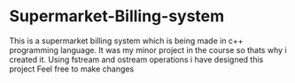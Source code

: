 # Supermarket-Billing-system
This is a supermarket billing system which is being made in c++ programming language.
It was my minor project in the course so thats why i created it.
Using fstream and ostream operations i have designed this project
Feel free to make changes 
